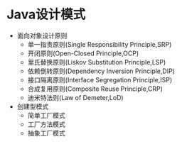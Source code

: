 # Java设计模式
* 面向对象设计原则
    * 单一指责原则(Single Responsibility Principle,SRP)
    * 开闭原则(Open-Closed Principle,OCP)
    * 里氏替换原则(Liskov Substitution Principle,LSP)
    * 依赖倒转原则(Dependency Inversion Principle,DIP)
    * 接口隔离原则(Interface Segregation Principle,ISP)
    * 合成复用原则(Composite Reuse Principle,CRP)
    * 迪米特法则(Law of Demeter,LoD)
* 创建型模式
    * 简单工厂模式
    * 工厂方法模式
    * 抽象工厂模式